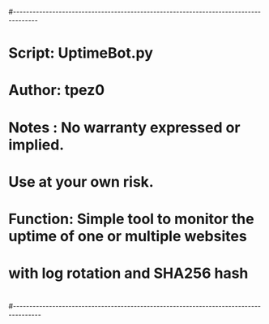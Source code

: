  #-------------------------------------------------------------------------------------
 # Script: UptimeBot.py
 # Author: tpez0
 # Notes : No warranty expressed or implied.
 #         Use at your own risk.
 #
 # Function: Simple tool to monitor the uptime of one or multiple websites
 #           with log rotation and SHA256 hash
 #              
 #--------------------------------------------------------------------------------------